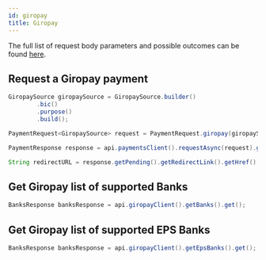 ```yaml
---
id: giropay
title: Giropay
---
```


The full list of request body parameters and possible outcomes can be found [here](https://docs.checkout.com/payments/payment-methods/bank-transfers/giropay).

## Request a Giropay payment

```java
GiropaySource giropaySource = GiropaySource.builder()
        .bic()
        .purpose()
        .build();

PaymentRequest<GiropaySource> request = PaymentRequest.giropay(giropaySource, com.checkout.common.Currency.EUR, 1000L);

PaymentResponse response = api.paymentsClient().requestAsync(request).get();

String redirectURL = response.getPending().getRedirectLink().getHref()
```
## Get Giropay list of supported Banks

```java
BanksResponse banksResponse = api.giropayClient().getBanks().get();
```

## Get Giropay list of supported EPS Banks

```java
BanksResponse banksResponse = api.giropayClient().getEpsBanks().get();
```
